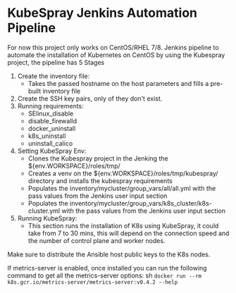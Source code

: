 # KubeSpray Jenkins Automation Pipeline

For now this project only works on CentOS/RHEL 7/8.
Jenkins pipeline to automate the installation of Kubernetes on CentOS by using the Kubespray project, the pipeline has 5 Stages

1. Create the inventory file:
   - Takes the passed hostname on the host parameters and fills a pre-built inventory file
2. Create the SSH key pairs, only of they don't exist.
3. Running requirements:
   - SElinux_disable
   - disable_firewalld
   - docker_uninstall
   - k8s_uninstall
   - uninstall_calico
4. Setting KubeSpray Env:
   - Clones the Kubespray project in the Jenking the ${env.WORKSPACE}/roles/tmp/
   - Creates a venv on the ${env.WORKSPACE}/roles/tmp/kubespray/ directory and installs the kubespray requirements
   - Populates the inventory/mycluster/group_vars/all/all.yml with the pass values from the Jenkins user input section
   - Populates the inventory/mycluster/group_vars/k8s_cluster/k8s-cluster.yml with the pass values from the Jenkins user input section
5. Running KubeSpray:
   - This section runs the installation of K8s using KubeSpray, it could take from 7 to 30 mins, this will depend on the connection speed and the number of control plane and worker nodes.

Make sure to distribute the Ansible host public keys to the K8s nodes.

If metrics-server is enabled, once installed you can run the following command to get all the metrics-server options:
sh `docker run --rm k8s.gcr.io/metrics-server/metrics-server:v0.4.2 --help`
